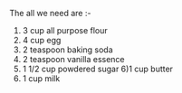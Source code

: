 The all we need are :-
1) 3 cup all purpose flour
2) 4 cup egg
3) 2 teaspoon baking soda
4) 2 teaspoon vanilla essence
5) 1 1/2 cup powdered sugar
6)1 cup butter
7) 1 cup milk